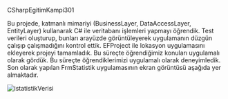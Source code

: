 CSharpEgitimKampi301 

Bu projede, katmanlı mimariyi (BusinessLayer, DataAccessLayer, EntityLayer) kullanarak C# ile veritabanı işlemleri yapmayı öğrendik. 
Test verileri oluşturup, bunları arayüzde görüntüleyerek uygulamanın düzgün çalışıp çalışmadığını kontrol ettik. 
EFProject ile lokasyon uygulamasını ekleyerek projeyi tamamladık. Bu süreçte öğrendiğimiz konuları uygulamalı olarak gördük. Bu süreçte öğrendiklerimizi uygulamalı olarak deneyimledik.
Son olarak yapılan FrmStatistik uygulamasının ekran görüntüsü aşağıda yer almaktadır.


![istatistikVerisi](https://github.com/user-attachments/assets/6eef2033-068c-4be7-8152-e14babedb957)









